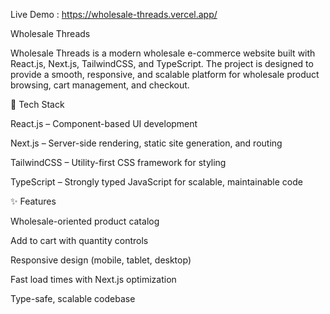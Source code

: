 Live Demo  :
https://wholesale-threads.vercel.app/

Wholesale Threads

Wholesale Threads
 is a modern wholesale e-commerce website built with React.js, Next.js, TailwindCSS, and TypeScript. The project is designed to provide a smooth, responsive, and scalable platform for wholesale product browsing, cart management, and checkout.

🚀 Tech Stack

React.js – Component-based UI development

Next.js – Server-side rendering, static site generation, and routing

TailwindCSS – Utility-first CSS framework for styling

TypeScript – Strongly typed JavaScript for scalable, maintainable code

✨ Features

Wholesale-oriented product catalog

Add to cart with quantity controls

Responsive design (mobile, tablet, desktop)

Fast load times with Next.js optimization

Type-safe, scalable codebase
